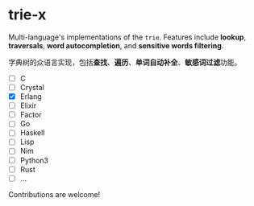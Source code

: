 # trie-x

Multi-language's implementations of the `trie`. Features include **lookup**, **traversals**, **word autocompletion**, and **sensitive words filtering**.

字典树的众语言实现，包括**查找**、**遍历**、**单词自动补全**、**敏感词过滤**功能。

- [ ] C
- [ ] Crystal
- [X] Erlang
- [ ] Elixir
- [ ] Factor
- [ ] Go
- [ ] Haskell
- [ ] Lisp
- [ ] Nim
- [ ] Python3
- [ ] Rust
- [ ] ...

Contributions are welcome!
